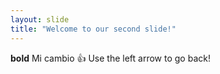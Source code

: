 ```yaml
---
layout: slide
title: "Welcome to our second slide!"
---
```

**bold** Mi cambio :+1:
Use the left arrow to go back!
